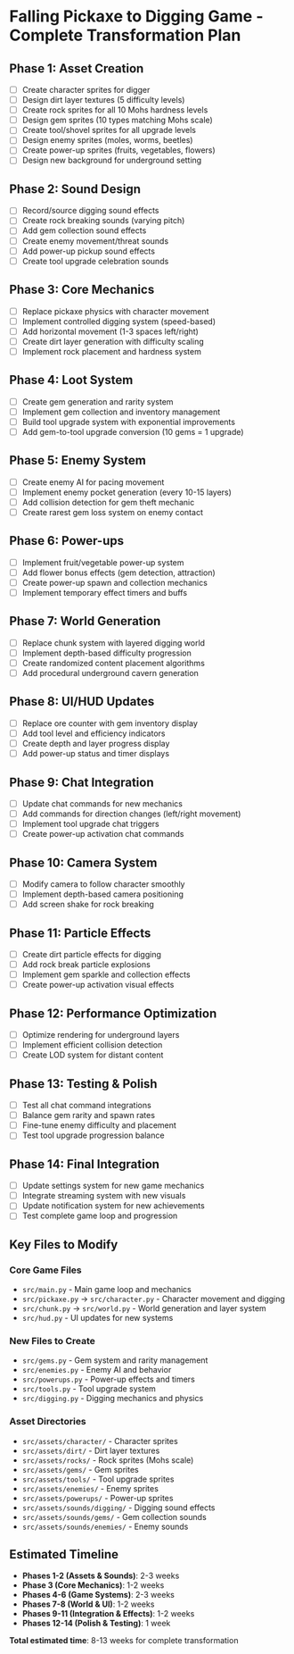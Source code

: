 # Falling Pickaxe to Digging Game - Complete Transformation Plan

## Phase 1: Asset Creation
- [ ] Create character sprites for digger
- [ ] Design dirt layer textures (5 difficulty levels)
- [ ] Create rock sprites for all 10 Mohs hardness levels
- [ ] Design gem sprites (10 types matching Mohs scale)
- [ ] Create tool/shovel sprites for all upgrade levels
- [ ] Design enemy sprites (moles, worms, beetles)
- [ ] Create power-up sprites (fruits, vegetables, flowers)
- [ ] Design new background for underground setting

## Phase 2: Sound Design
- [ ] Record/source digging sound effects
- [ ] Create rock breaking sounds (varying pitch)
- [ ] Add gem collection sound effects
- [ ] Create enemy movement/threat sounds
- [ ] Add power-up pickup sound effects
- [ ] Create tool upgrade celebration sounds

## Phase 3: Core Mechanics
- [ ] Replace pickaxe physics with character movement
- [ ] Implement controlled digging system (speed-based)
- [ ] Add horizontal movement (1-3 spaces left/right)
- [ ] Create dirt layer generation with difficulty scaling
- [ ] Implement rock placement and hardness system

## Phase 4: Loot System
- [ ] Create gem generation and rarity system
- [ ] Implement gem collection and inventory management
- [ ] Build tool upgrade system with exponential improvements
- [ ] Add gem-to-tool upgrade conversion (10 gems = 1 upgrade)

## Phase 5: Enemy System
- [ ] Create enemy AI for pacing movement
- [ ] Implement enemy pocket generation (every 10-15 layers)
- [ ] Add collision detection for gem theft mechanic
- [ ] Create rarest gem loss system on enemy contact

## Phase 6: Power-ups
- [ ] Implement fruit/vegetable power-up system
- [ ] Add flower bonus effects (gem detection, attraction)
- [ ] Create power-up spawn and collection mechanics
- [ ] Implement temporary effect timers and buffs

## Phase 7: World Generation
- [ ] Replace chunk system with layered digging world
- [ ] Implement depth-based difficulty progression
- [ ] Create randomized content placement algorithms
- [ ] Add procedural underground cavern generation

## Phase 8: UI/HUD Updates
- [ ] Replace ore counter with gem inventory display
- [ ] Add tool level and efficiency indicators
- [ ] Create depth and layer progress display
- [ ] Add power-up status and timer displays

## Phase 9: Chat Integration
- [ ] Update chat commands for new mechanics
- [ ] Add commands for direction changes (left/right movement)
- [ ] Implement tool upgrade chat triggers
- [ ] Create power-up activation chat commands

## Phase 10: Camera System
- [ ] Modify camera to follow character smoothly
- [ ] Implement depth-based camera positioning
- [ ] Add screen shake for rock breaking

## Phase 11: Particle Effects
- [ ] Create dirt particle effects for digging
- [ ] Add rock break particle explosions
- [ ] Implement gem sparkle and collection effects
- [ ] Create power-up activation visual effects

## Phase 12: Performance Optimization
- [ ] Optimize rendering for underground layers
- [ ] Implement efficient collision detection
- [ ] Create LOD system for distant content

## Phase 13: Testing & Polish
- [ ] Test all chat command integrations
- [ ] Balance gem rarity and spawn rates
- [ ] Fine-tune enemy difficulty and placement
- [ ] Test tool upgrade progression balance

## Phase 14: Final Integration
- [ ] Update settings system for new game mechanics
- [ ] Integrate streaming system with new visuals
- [ ] Update notification system for new achievements
- [ ] Test complete game loop and progression

## Key Files to Modify

### Core Game Files
- `src/main.py` - Main game loop and mechanics
- `src/pickaxe.py` → `src/character.py` - Character movement and digging
- `src/chunk.py` → `src/world.py` - World generation and layer system
- `src/hud.py` - UI updates for new systems

### New Files to Create
- `src/gems.py` - Gem system and rarity management
- `src/enemies.py` - Enemy AI and behavior
- `src/powerups.py` - Power-up effects and timers
- `src/tools.py` - Tool upgrade system
- `src/digging.py` - Digging mechanics and physics

### Asset Directories
- `src/assets/character/` - Character sprites
- `src/assets/dirt/` - Dirt layer textures
- `src/assets/rocks/` - Rock sprites (Mohs scale)
- `src/assets/gems/` - Gem sprites
- `src/assets/tools/` - Tool upgrade sprites
- `src/assets/enemies/` - Enemy sprites
- `src/assets/powerups/` - Power-up sprites
- `src/assets/sounds/digging/` - Digging sound effects
- `src/assets/sounds/gems/` - Gem collection sounds
- `src/assets/sounds/enemies/` - Enemy sounds

## Estimated Timeline
- **Phases 1-2 (Assets & Sounds)**: 2-3 weeks
- **Phase 3 (Core Mechanics)**: 1-2 weeks
- **Phases 4-6 (Game Systems)**: 2-3 weeks
- **Phases 7-8 (World & UI)**: 1-2 weeks
- **Phases 9-11 (Integration & Effects)**: 1-2 weeks
- **Phases 12-14 (Polish & Testing)**: 1 week

**Total estimated time**: 8-13 weeks for complete transformation
